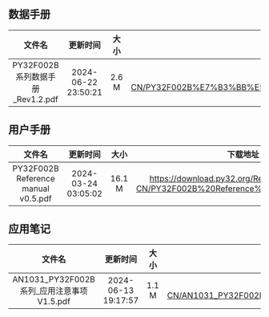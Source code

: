 ## 数据手册
| 文件名 | 更新时间 | 大小 | 下载地址 |
| :----: | :----: | :----: | :----: |
| PY32F002B系列数据手册_Rev1.2.pdf | 2024-06-22 23:50:21 | 2.6 M | <https://download.py32.org/Datasheet/zh-CN/PY32F002B%E7%B3%BB%E5%88%97%E6%95%B0%E6%8D%AE%E6%89%8B%E5%86%8C_Rev1.2.pdf> |
## 用户手册
| 文件名 | 更新时间 | 大小 | 下载地址 |
| :----: | :----: | :----: | :----: |
| PY32F002B Reference manual v0.5.pdf | 2024-03-24 03:05:02 | 16.1 M | <https://download.py32.org/ReferenceManual/zh-CN/PY32F002B%20Reference%20manual%20v0.5.pdf> |
## 应用笔记
| 文件名 | 更新时间 | 大小 | 下载地址 |
| :----: | :----: | :----: | :----: |
| AN1031_PY32F002B系列_应用注意事项V1.5.pdf | 2024-06-13 19:17:57 | 1.1 M | <https://download.py32.org/ApplicationNote/zh-CN/AN1031_PY32F002B%E7%B3%BB%E5%88%97_%E5%BA%94%E7%94%A8%E6%B3%A8%E6%84%8F%E4%BA%8B%E9%A1%B9V1.5.pdf> |
